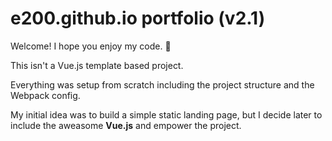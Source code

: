 # e200.github.io portfolio (v2.1)

Welcome! I hope you enjoy my code. :slightly_smiling_face:

This isn't a Vue.js template based project.

Everything was setup from scratch including the project structure and the Webpack config.

My initial idea was to build a simple static landing page, but I decide later to include the aweasome **Vue.js** and empower the project.